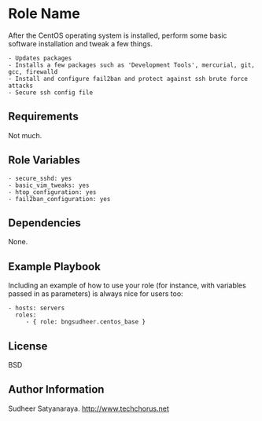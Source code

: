 Role Name
=========

After the CentOS operating system is installed, perform some basic software installation and tweak a few things.

    - Updates packages
    - Installs a few packages such as 'Development Tools', mercurial, git, gcc, firewalld
    - Install and configure fail2ban and protect against ssh brute force attacks
    - Secure ssh config file

Requirements
------------

Not much.

Role Variables
--------------

    - secure_sshd: yes
    - basic_vim_tweaks: yes
    - htop_configuration: yes
    - fail2ban_configuration: yes

Dependencies
------------

None.

Example Playbook
----------------

Including an example of how to use your role (for instance, with variables passed in as parameters) is always nice for users too:

    - hosts: servers
      roles:
         - { role: bngsudheer.centos_base }

License
-------

BSD

Author Information
------------------

Sudheer Satyanaraya. http://www.techchorus.net
